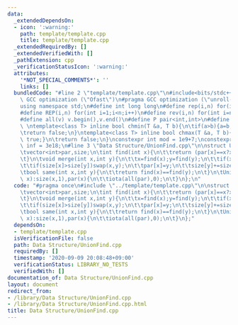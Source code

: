 ```yaml
---
data:
  _extendedDependsOn:
  - icon: ':warning:'
    path: template/template.cpp
    title: template/template.cpp
  _extendedRequiredBy: []
  _extendedVerifiedWith: []
  _pathExtension: cpp
  _verificationStatusIcon: ':warning:'
  attributes:
    '*NOT_SPECIAL_COMMENTS*': ''
    links: []
  bundledCode: "#line 2 \"template/template.cpp\"\n#include<bits/stdc++.h>\n#pragma\
    \ GCC optimization (\"Ofast\")\n#pragma GCC optimization (\"unroll-loops\")\n\
    using namespace std;\n#define int long long\n#define rep(i,n) for(int i=0;i<n;i++)\n\
    #define REP(i,n) for(int i=1;i<n;i++)\n#define rev(i,n) for(int i=n-1;i>=0;i--)\n\
    #define all(v) v.begin(),v.end()\n#define P pair<int,int>\n#define len(s) (int)s.size()\n\
    \ \ntemplate<class T> inline bool chmin(T &a, T b){\n\tif(a>b){a=b;return true;}\n\
    \treturn false;\n}\ntemplate<class T> inline bool chmax(T &a, T b){\n\tif(a<b){a=b;return\
    \ true;}\n\treturn false;\n}\nconstexpr int mod = 1e9+7;\nconstexpr long long\
    \ inf = 3e18;\n#line 3 \"Data Structure/UnionFind.cpp\"\n\nstruct UnionFind{\n\
    \tvector<int>par,size;\n\tint find(int x){\n\t\treturn (par[x]==x?x:par[x]=find(par[x]));\n\
    \t}\n\tvoid merge(int x,int y){\n\t\tx=find(x);y=find(y);\n\t\tif(x==y)return;\n\
    \t\tif(size[x]>size[y])swap(x,y);\n\t\tpar[x]=y;\n\t\tsize[y]+=size[x];\n\t}\n\
    \tbool same(int x,int y){\n\t\treturn find(x)==find(y);\n\t}\n\tUnionFind(int\
    \ x):size(x,1),par(x){\n\t\tiota(all(par),0);\n\t}\n};\n"
  code: "#pragma once\n#include \"../template/template.cpp\"\n\nstruct UnionFind{\n\
    \tvector<int>par,size;\n\tint find(int x){\n\t\treturn (par[x]==x?x:par[x]=find(par[x]));\n\
    \t}\n\tvoid merge(int x,int y){\n\t\tx=find(x);y=find(y);\n\t\tif(x==y)return;\n\
    \t\tif(size[x]>size[y])swap(x,y);\n\t\tpar[x]=y;\n\t\tsize[y]+=size[x];\n\t}\n\
    \tbool same(int x,int y){\n\t\treturn find(x)==find(y);\n\t}\n\tUnionFind(int\
    \ x):size(x,1),par(x){\n\t\tiota(all(par),0);\n\t}\n};"
  dependsOn:
  - template/template.cpp
  isVerificationFile: false
  path: Data Structure/UnionFind.cpp
  requiredBy: []
  timestamp: '2020-09-09 20:08:48+09:00'
  verificationStatus: LIBRARY_NO_TESTS
  verifiedWith: []
documentation_of: Data Structure/UnionFind.cpp
layout: document
redirect_from:
- /library/Data Structure/UnionFind.cpp
- /library/Data Structure/UnionFind.cpp.html
title: Data Structure/UnionFind.cpp
---
```

